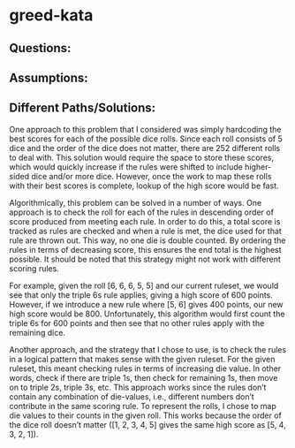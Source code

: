 # greed-kata

## Questions:

## Assumptions:
 
## Different Paths/Solutions:
One approach to this problem that I considered was simply hardcoding the best scores for each of the possible dice rolls. Since each roll consists of 5 dice and the order of the dice does not matter, there are 252 different rolls to deal with. This solution would require the space to store these scores, which would quickly increase if the rules were shifted to include higher-sided dice and/or more dice. However, once the work to map these rolls with their best scores is complete, lookup of the high score would be fast.

Algorithmically, this problem can be solved in a number of ways. One approach is to check the roll for each of the rules in descending order of score produced from meeting each rule.  In order to do this, a total score is tracked as rules are checked and when a rule is met, the dice used for that rule are thrown out. This way, no one die is double counted. By ordering the rules in terms of decreasing score, this ensures the end total is the highest possible. It should be noted that this strategy might not work with different scoring rules. 

For example, given the roll [6, 6, 6, 5, 5] and our current ruleset, we would see that only the triple 6s rule applies, giving a high score of 600 points. However, if we introduce a new rule where [5, 6] gives 400 points, our new high score would be 800. Unfortunately, this algorithm would first count the triple 6s for 600 points and then see that no other rules apply with the remaining dice.

Another approach, and the strategy that I chose to use, is to check the rules in a logical pattern that makes sense with the given ruleset. For the given ruleset, this meant checking rules in terms of increasing die value. In other words, check if there are triple 1s, then check for remaining 1s, then move on to triple 2s, triple 3s, etc. This approach works since the rules don’t contain any combination of die-values, i.e., different numbers don’t contribute in the same scoring rule. To represent the rolls, I chose to map die values to their counts in the given roll. This works because the order of the dice roll doesn’t matter ([1, 2, 3, 4, 5] gives the same high score as [5, 4, 3, 2, 1]).
